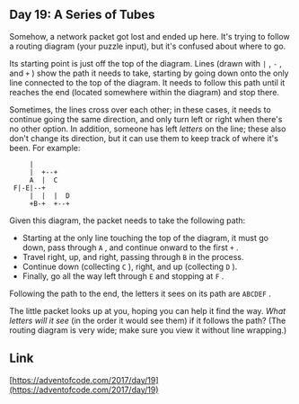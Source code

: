 ## Day 19: A Series of Tubes

Somehow, a network packet got lost and ended up here. It's trying to follow a routing diagram (your puzzle input), but it's confused about where to go.

Its starting point is just off the top of the diagram. Lines (drawn with `|` , `-` , and `+` ) show the path it needs to take, starting by going down onto the only line connected to the top of the diagram. It needs to follow this path until it reaches the end (located somewhere within the diagram) and stop there.

Sometimes, the lines cross over each other; in these cases, it needs to continue going the same direction, and only turn left or right when there's no other option. In addition, someone has left _letters_ on the line; these also don't change its direction, but it can use them to keep track of where it's been. For example:

         |
         |  +--+
         A  |  C
     F|-E|--+
         |  |  |  D
         +B-+  +--+

Given this diagram, the packet needs to take the following path:

- Starting at the only line touching the top of the diagram, it must go down, pass through `A` , and continue onward to the first `+` .
- Travel right, up, and right, passing through `B` in the process.
- Continue down (collecting `C` ), right, and up (collecting `D` ).
- Finally, go all the way left through `E` and stopping at `F` .

Following the path to the end, the letters it sees on its path are `ABCDEF` .

The little packet looks up at you, hoping you can help it find the way. _What letters will it see_ (in the order it would see them) if it follows the path? (The routing diagram is very wide; make sure you view it without line wrapping.)

## Link

[https://adventofcode.com/2017/day/19](https://adventofcode.com/2017/day/19)
